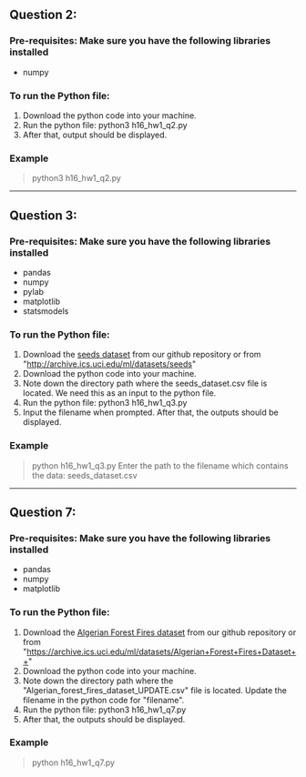 ## Question 2:
### Pre-requisites: Make sure you have the following libraries installed
- numpy

### To run the Python file:
1. Download the python code into your machine.
2. Run the python file: python3 h16_hw1_q2.py
3. After that, output should be displayed.

### Example

> python3 h16_hw1_q2.py

<hr>

## Question 3:
### Pre-requisites: Make sure you have the following libraries installed
- pandas
- numpy
- pylab
- matplotlib
- statsmodels

### To run the Python file:
1. Download the [seeds dataset](https://github.ncsu.edu/asfirodi/engr-ALDA-Fall2022-H16/blob/CSC522/HW1/seeds_dataset.csv) from our github repository or from "http://archive.ics.uci.edu/ml/datasets/seeds"
2. Download the python code into your machine.
3. Note down the directory path where the seeds_dataset.csv file is located. We need this as an input to the python file.
4. Run the python file: python3 h16_hw1_q3.py
5. Input the filename when prompted. After that, the outputs should be displayed.

### Example

> python h16_hw1_q3.py
  Enter the path to the filename which contains the data: seeds_dataset.csv

<hr>

## Question 7:

### Pre-requisites: Make sure you have the following libraries installed
- pandas
- numpy
- matplotlib

### To run the Python file:
1. Download the [Algerian Forest Fires dataset]((https://github.ncsu.edu/asfirodi/engr-ALDA-Fall2022-H16/blob/CSC522/HW1/Algerian_forest_fires_dataset_UPDATE.csv)) from our github repository or from "https://archive.ics.uci.edu/ml/datasets/Algerian+Forest+Fires+Dataset++"
2. Download the python code into your machine.
3. Note down the directory path where the "Algerian_forest_fires_dataset_UPDATE.csv" file is located. Update the filename in the python code for "filename".
4. Run the python file: python3 h16_hw1_q7.py
5. After that, the outputs should be displayed.

### Example

> python h16_hw1_q7.py
